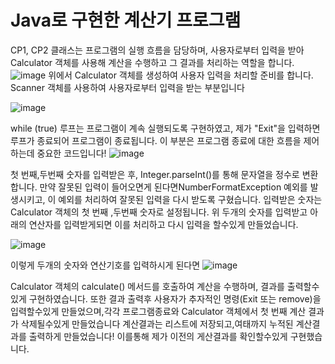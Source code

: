 # Java로 구현한 계산기 프로그램
CP1, CP2 클래스는 프로그램의 실행 흐름을 담당하며, 사용자로부터 입력을 받아 Calculator 객체를 사용해 계산을 수행하고 그 결과를 처리하는 역할을 합니다.
![image](https://github.com/user-attachments/assets/945edcf0-5ce7-4d24-8d20-2d7936bb90cf)
위에서 Calculator 객체를 생성하여 사용자 입력을 처리할 준비를 합니다. Scanner 객체를 사용하여 사용자로부터 입력을 받는 부분입니다

![image](https://github.com/user-attachments/assets/34fc601d-b4a1-402a-86e1-fb14e7298dc9)

while (true) 루프는 프로그램이 계속 실행되도록 구현하였고, 제가 "Exit"을 입력하면 루프가 종료되어 프로그램이 종료됩니다. 이 부분은 프로그램 종료에 대한 흐름을 제어하는데 중요한 코드입니다!
![image](https://github.com/user-attachments/assets/406578d4-337c-4c3b-98d7-32555e7bcb8f)

첫 번째,두번째 숫자를 입력받은 후, Integer.parseInt()를 통해 문자열을 정수로 변환합니다. 만약 잘못된 입력이 들어오면게 된다면NumberFormatException 예외를 발생시키고, 이 예외를 처리하여 잘못된 입력을 다시 받도록 구혔습니다. 입력받은 숫자는 Calculator 객체의 첫 번째 ,두번째 숫자로 설정됩니다.
위 두개의 숫자를 입력받고 아래의 연산자를 입력받게되면 이를 처리하고 다시 입력을 할수있게 만들었습니다.

![image](https://github.com/user-attachments/assets/4cd8bda3-0a0a-4cec-a9ad-413038441e0d)

이렇게 두개의 숫자와 연산기호를 입력하시게 된다면
![image](https://github.com/user-attachments/assets/d7abad97-5cf7-4c92-b9c3-cec81c28f868)

Calculator 객체의 calculate() 메서드를 호출하여 계산을 수행하며, 결과를 출력할수있게 구현하였습니다. 또한 결과 출력후 사용자가 추자적인 명령(Exit 또는 remove)을 입력할수있게 만들었으며,각각 프로그램종료와 Calculator 객체에서 첫 번째 계산 결과가 삭제될수있게 만들었습니다
계산결과는 리스트에 저장되고,여태까지 누적된 계산결과를 출력하게 만들었습니다! 이를통해 제가 이전의 게산결과를 확인할수있게 구현했습니다.
